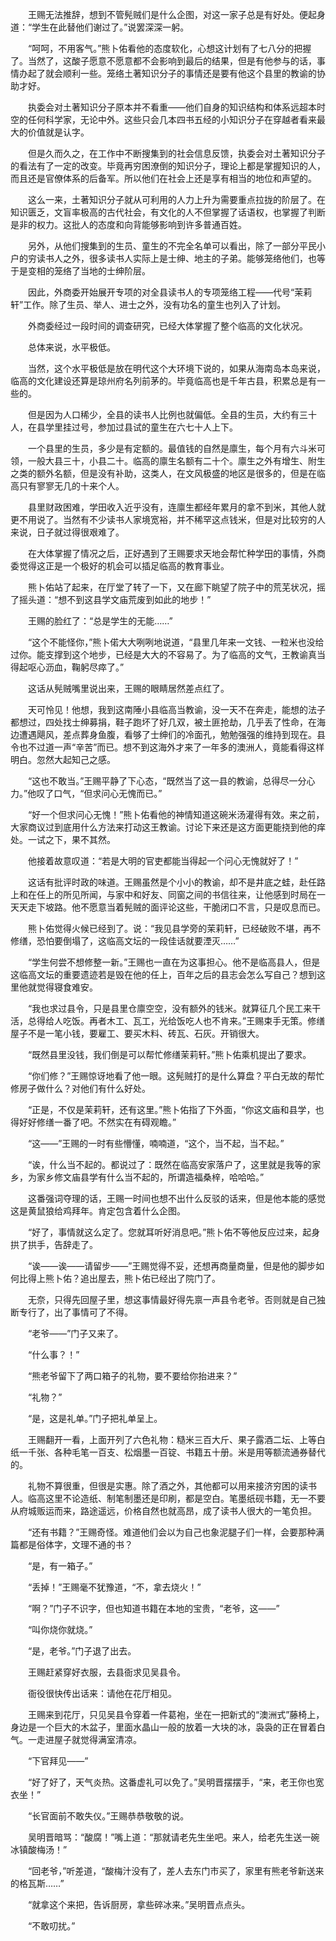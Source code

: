 　　王赐无法推辞，想到不管髡贼们是什么企图，对这一家子总是有好处。便起身道：“学生在此替他们谢过了。”说罢深深一躬。

　　“呵呵，不用客气。”熊卜佑看他的态度软化，心想这计划有了七八分的把握了。当然了，这酸子愿意不愿意都不会影响到最后的结果，但是有他参与的话，事情办起了就会顺利一些。笼络土著知识分子的事情还是要有他这个县里的教谕的协助才好。

　　执委会对土著知识分子原本并不看重——他们自身的知识结构和体系远超本时空的任何科学家，无论中外。这些只会几本四书五经的小知识分子在穿越者看来最大的价值就是认字。

　　但是久而久之，在工作中不断搜集到的社会信息反馈，执委会对土著知识分子的看法有了一定的改变。毕竟再穷困潦倒的知识分子，理论上都是掌握知识的人，而且还是官僚体系的后备军。所以他们在社会上还是享有相当的地位和声望的。

　　这么一来，土著知识分子就从可利用的人力上升为需要重点拉拢的阶层了。在知识匮乏，文盲率极高的古代社会，有文化的人不但掌握了话语权，也掌握了判断是非的权力。这批人的态度和向背能够影响到许多普通百姓。

　　另外，从他们搜集到的生员、童生的不完全名单可以看出，除了一部分平民小户的穷读书人之外，很多读书人实际上是士绅、地主的子弟。能够笼络他们，也等于是变相的笼络了当地的士绅阶层。

　　因此，外商委开始展开专项的对全县读书人的专项笼络工程——代号“茉莉轩”工作。除了生员、举人、进士之外，没有功名的童生也列入了计划。

　　外商委经过一段时间的调查研究，已经大体掌握了整个临高的文化状况。

　　总体来说，水平极低。

　　当然，这个水平极低是放在明代这个大环境下说的，如果从海南岛本岛来说，临高的文化建设还算是琼州府名列前茅的。毕竟临高也是千年古县，积累总是有一些的。

　　但是因为人口稀少，全县的读书人比例也就偏低。全县的生员，大约有三十人，在县学里挂过号，参加过县试的童生在六七十人上下。

　　一个县里的生员，多少是有定额的。最值钱的自然是廪生，每个月有六斗米可领，一般大县三十，小县二十。临高的廪生名额有二十个。廪生之外有增生、附生之类的额外名额，但是没有补助，这类人，在文风极盛的地区是很多的，但是在临高只有寥寥无几的十来个人。

　　县里财政困难，学田收入近乎没有，连廪生都经年累月的拿不到米，其他人就更不用说了。当然有不少读书人家境宽裕，并不稀罕这点钱米，但是对比较穷的人来说，日子就过得很艰难了。

　　在大体掌握了情况之后，正好遇到了王赐要求天地会帮忙种学田的事情，外商委觉得这正是一个极好的机会可以插足临高的教育事业。

　　熊卜佑站了起来，在厅堂了转了一下，又在廊下眺望了院子中的荒芜状况，摇了摇头道：“想不到这县学文庙荒废到如此的地步！”

　　王赐的脸红了：“总是学生的无能……”

　　“这个不能怪你，”熊卜偌大大咧咧地说道，“县里几年来一文钱、一粒米也没给过你。能支撑到这个地步，已经是大大的不容易了。为了临高的文气，王教谕真当得起呕心沥血，鞠躬尽瘁了。”

　　这话从髡贼嘴里说出来，王赐的眼睛居然差点红了。

　　天可怜见！他想，我到这南陲小县临高当教谕，没一天不在奔走，能想的法子都想过，四处找士绅募捐，鞋子跑坏了好几双，被土匪抢劫，几乎丢了性命，在海边遭遇飓风，差点葬身鱼腹，看够了士绅们的冷面孔，勉勉强强的维持到现在。县令也不过道一声“辛苦”而已。想不到这海外才来了一年多的澳洲人，竟能看得这样明白。忽然大起知己之感。

　　“这也不敢当。”王赐平静了下心态，“既然当了这一县的教谕，总得尽一分心力。”他叹了口气，“但求问心无愧而已。”

　　“好一个但求问心无愧！”熊卜佑看他的神情知道这碗米汤灌得有效。来之前，大家商议过到底用什么方法来打动这王教谕。讨论下来还是这方面更能挠到他的痒处。一试之下，果不其然。

　　他接着故意叹道：“若是大明的官吏都能当得起一个问心无愧就好了！”

　　这话有批评时政的味道。王赐虽然是个小小的教谕，却不是井底之蛙，赴任路上和在任上的所见所闻，与家中和好友、同窗之间的书信往来，让他感到时局在一天天走下坡路。他不愿意当着髡贼的面评论这些，干脆闭口不言，只是叹息而已。

　　熊卜佑觉得火候已经到了。说：“我见县学旁的茉莉轩，已经破败不堪，再不修缮，恐怕要倒塌了，这临高文坛的一段佳话就要湮灭……”

　　“学生何尝不想修整一新。”王赐也一直在为这事担心。他不是临高县人，但是这临高文坛的重要遗迹若是毁在他的任上，百年之后的县志会怎么写自己？想到这里他就觉得寝食难安。

　　“我也求过县令，只是县里仓廪空空，没有额外的钱米。就算征几个民工来干活，总得给人吃饭。再者木工、瓦工，光给饭吃人也不肯来。”王赐束手无策。修缮屋子不是一笔小钱，要雇工、要买木料、砖瓦、石灰。开销很大。

　　“既然县里没钱，我们倒是可以帮忙修缮茉莉轩。”熊卜佑乘机提出了要求。

　　“你们修？”王赐惊讶地看了他一眼。这髡贼打的是什么算盘？平白无故的帮忙修房子做什么？对他们有什么好处。

　　“正是，不仅是茉莉轩，还有这里。”熊卜佑指了下外面，“你这文庙和县学，也得好好修缮一番了吧。不然实在有碍观瞻。”

　　“这——”王赐的一时有些懵懂，喃喃道，“这个，当不起，当不起。”

　　“诶，什么当不起的。都说过了：既然在临高安家落户了，这里就是我等的家乡，为家乡修文庙县学有什么当不起的，所谓造福桑梓，哈哈哈。”

　　这番强词夺理的话，王赐一时间也想不出什么反驳的话来，但是他本能的感觉这是黄鼠狼给鸡拜年。肯定包含着什么企图。

　　“好了，事情就这么定了。您就耳听好消息吧。”熊卜佑不等他反应过来，起身拱了拱手，告辞走了。

　　“诶——诶——请留步——”王赐觉得不妥，还想再商量商量，但是他的脚步如何比得上熊卜佑？追出屋去，熊卜佑已经出了院门了。

　　无奈，只得先回屋子里，想这事情最好得先禀一声县令老爷。否则就是自己独断专行了，出了事情可了不得。

　　“老爷——”门子又来了。

　　“什么事？！”

　　“熊老爷留下了两口箱子的礼物，要不要给你抬进来？”

　　“礼物？”

　　“是，这是礼单。”门子把礼单呈上。

　　王赐翻开一看，上面开列了六色礼物：糙米三百大斤、果子露酒二坛、上等白纸一千张、各种毛笔一百支、松烟墨一百锭、书籍五十册。米是用等额流通券替代的。

　　礼物不算很重，但很是实惠。除了酒之外，其他都可以用来接济穷困的读书人。临高这里不论造纸、制笔制墨还是印刷，都是空白。笔墨纸砚书籍，无一不要从府城贩运而来，路途遥远，价格自然也就高昂，成了读书人很大的一笔负担。

　　“还有书籍？”王赐奇怪。难道他们会以为自己也象泥腿子们一样，会要那种满篇都是俗体字，文理不通的书？

　　“是，有一箱子。”

　　“丢掉！”王赐毫不犹豫道，“不，拿去烧火！”

　　“啊？”门子不识字，但也知道书籍在本地的宝贵，“老爷，这——”

　　“叫你烧你就烧。”

　　“是，老爷。”门子退了出去。

　　王赐赶紧穿好衣服，去县衙求见吴县令。

　　衙役很快传出话来：请他在花厅相见。

　　王赐来到花厅，只见吴县令穿着一件葛袍，坐在一把新式的“澳洲式”藤椅上，身边是一个巨大的木盆子，里面水晶山一般的放着一大块的冰，袅袅的正在冒着白气。一走进屋子就觉得满室清凉。

　　“下官拜见——”

　　“好了好了，天气炎热。这番虚礼可以免了。”吴明晋摆摆手，“来，老王你也宽衣坐！”

　　“长官面前不敢失仪。”王赐恭恭敬敬的说。

　　吴明晋暗骂：“酸腐！”嘴上道：“那就请老先生坐吧。来人，给老先生送一碗冰镇酸梅汤！”

　　“回老爷，”听差道，“酸梅汁没有了，差人去东门市买了，家里有熊老爷新送来的格瓦斯……”

　　“就拿这个来把，告诉厨房，拿些碎冰来。”吴明晋点点头。

　　“不敢叨扰。”

